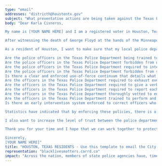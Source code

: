```yaml
---
type: "email"
addresses: "districth@houstontx.gov"
subject: "What preventative actions are being taken against the Texas Police Department?"
body: "Dear Karla Cisneros,

My name is [YOUR NAME HERE] and I am a registered voter in Houston, Texas. I am writing to you today to ask what you are doing, as the City Council of Houston, to ensure that your officers are not abusing their power and are held accountable for their actions.

After witnessing the death of George Floyd at the hands of the Minneapolis Police Department, I am left feeling outraged, frustrated, and hurt. The system has failed yet another black man and we are anxiously waiting to see if the officers responsible for his death will face consequences.

As a resident of Houston, I want to make sure that my local police department is taking the necessary preventative measures to ensure that incidents like this will not occur in the future. So I ask:

Are the police officers in the Texas Police Department being trained to de-escalate altercations by using peaceful conflict resolution strategies?
Are the police officers in the Texas Police Department forbidden from using carotid restraints (chokeholds, strangleholds, etc.) and hog-tying methods? Furthermore, are they forbidden from transporting civilians in uncomfortable positions, such as face down in a vehicle?
Are the police officers in the Texas Police Department required to intervene if they witness another officer using excessive force? Will officers be reprimanded if they fail to intervene?
Are the police officers in the Texas Police Department forbidden from shooting at moving vehicles?
Is there a clear and enforced use-of-force continuum that details what weapons and force are acceptable in a wide variety of civilian-police interactions?
Are the officers in the Texas Police Department required to exhaust every other possible option before using excessive force?
Are the officers in the Texas Police Department required to give a verbal warning to civilians before drawing their weapon or using excessive force?
Are the officers in the Texas Police Department required to report each time they threaten to or use force on civilians?
Are the officers in the Texas Police Department thoroughly vetted to ensure that they do not have a history with abuse, racism, xenophobia, homophobia / transphobia, or discrimination?
Are the officers in the Texas Police Department trained to perform and seek necessary medical action after using excessive force?
Is there an early intervention system enforced to correct officers who use excessive force? Additionally, how many complaints does an officer have to receive before they are reprimanded? Before they are terminated? More than three complaints are unacceptable.

Statistics have indicated that by enforcing these policies, there is a significant decrease in civilian complaints and injury due to excessive force. If any of the policies are not currently in place, then what is being done to ensure that they are going to be enforced in the near future? What can I do, as a concerned citizen, to set these policies in motion?

I also want to increase the level of trust between the police department and the community. To establish trust, there has to be transparency. I would like to see the Texas Police Department collect and report data on civilian deaths that occurred in custody and as a result of an officer’s use of excessive force. The data should be broken down by demographics and should showcase the race, gender, sexuality, and religion of the civilians. Allowing the public access to this information will show us where we, as a community, fall short.

Thank you for your time and I hope that we can work together to protect the Houston community. I refuse to let the next hashtag come from here.

Sincerely,
[YOUR NAME HERE]"
title: "HOUSTON, TEXAS RESIDENTS - Use this template to email the City Council of Houston to quiz them on what preventive actions are being taken to protect against police brutality from the Texas Police Department."
representation: "blacklivesmatters.carrd.co"
impact: "Across the nation, members of state police agencies have, time and time again, abused their power and have killed black Americans in a horrific manner, devoid of any lawfulness. Our nation has observed the cruel and evil killings of George Floyd, Breonna Taylor, Eric Garner, Ahmed Aubrey, and countless others of black Americans. Email the City Council for the city of Houston and press the question--are you, Karla Cisneros, taking any preventative actions to ensure that such acts of cruelty against African Americans don't happen as a consequence of policing with racist motives?"
---
```


